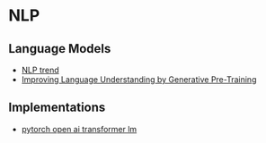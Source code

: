 # NLP

## Language Models
* [NLP trend](http://blog.mdda.net/ai/2018/06/21/presentation-at-tensorflow)
* [Improving Language Understanding by Generative Pre-Training](https://s3-us-west-2.amazonaws.com/openai-assets/research-covers/language-unsupervised/language_understanding_paper.pdf)

## Implementations
* [pytorch open ai transformer lm](https://github.com/huggingface/pytorch-openai-transformer-lm)
